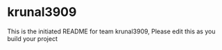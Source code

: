 # krunal3909
This is the initiated README for team krunal3909, Please edit this as you build your project
